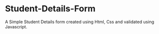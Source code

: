 # Student-Details-Form
A Simple Student Details form created using Html, Css and validated using Javascript.
